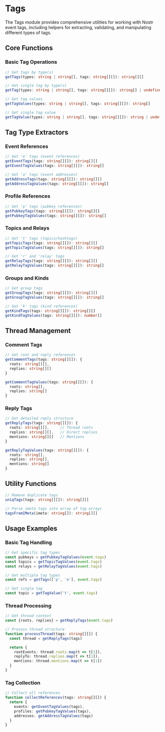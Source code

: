 # Tags

The Tags module provides comprehensive utilities for working with Nostr event tags, including helpers for extracting, validating, and manipulating different types of tags.

## Core Functions

### Basic Tag Operations
```typescript
// Get tags by type(s)
getTags(types: string | string[], tags: string[][]): string[][]

// Get single tag by type(s)
getTag(types: string | string[], tags: string[][]): string[] | undefined

// Get tag values
getTagValues(types: string | string[], tags: string[][]): string[]

// Get single tag value
getTagValue(types: string | string[], tags: string[][]): string | undefined
```

## Tag Type Extractors

### Event References
```typescript
// Get 'e' tags (event references)
getEventTags(tags: string[][]): string[][]
getEventTagValues(tags: string[][]): string[]

// Get 'a' tags (event addresses)
getAddressTags(tags: string[][]): string[][]
getAddressTagValues(tags: string[][]): string[]
```

### Profile References
```typescript
// Get 'p' tags (pubkey references)
getPubkeyTags(tags: string[][]): string[][]
getPubkeyTagValues(tags: string[][]): string[]
```

### Topics and Relays
```typescript
// Get 't' tags (topics/hashtags)
getTopicTags(tags: string[][]): string[][]
getTopicTagValues(tags: string[][]): string[]

// Get 'r' and 'relay' tags
getRelayTags(tags: string[][]): string[][]
getRelayTagValues(tags: string[][]): string[]
```

### Groups and Kinds
```typescript
// Get group tags
getGroupTags(tags: string[][]): string[][]
getGroupTagValues(tags: string[][]): string[]

// Get 'k' tags (kind references)
getKindTags(tags: string[][]): string[][]
getKindTagValues(tags: string[][]): number[]
```

## Thread Management

### Comment Tags
```typescript
// Get root and reply references
getCommentTags(tags: string[][]): {
  roots: string[][],
  replies: string[][]
}

getCommentTagValues(tags: string[][]): {
  roots: string[],
  replies: string[]
}
```

### Reply Tags
```typescript
// Get detailed reply structure
getReplyTags(tags: string[][]): {
  roots: string[][],     // Thread roots
  replies: string[][],   // Direct replies
  mentions: string[][]   // Mentions
}

getReplyTagValues(tags: string[][]): {
  roots: string[],
  replies: string[],
  mentions: string[]
}
```

## Utility Functions

```typescript
// Remove duplicate tags
uniqTags(tags: string[][]): string[][]

// Parse imeta tags into array of tag arrays
tagsFromIMeta(imeta: string[]): string[][]
```

## Usage Examples

### Basic Tag Handling
```typescript
// Get specific tag types
const pubkeys = getPubkeyTagValues(event.tags)
const topics = getTopicTagValues(event.tags)
const relays = getRelayTagValues(event.tags)

// Get multiple tag types
const refs = getTags(['p', 'e'], event.tags)

// Get single tag
const topic = getTagValue('t', event.tags)
```

### Thread Processing
```typescript
// Get thread context
const {roots, replies} = getReplyTags(event.tags)

// Process thread structure
function processThread(tags: string[][]) {
  const thread = getReplyTags(tags)

  return {
    rootEvents: thread.roots.map(t => t[1]),
    replyTo: thread.replies.map(t => t[1]),
    mentions: thread.mentions.map(t => t[1])
  }
}
```

### Tag Collection
```typescript
// Collect all references
function collectReferences(tags: string[][]) {
  return {
    events: getEventTagValues(tags),
    profiles: getPubkeyTagValues(tags),
    addresses: getAddressTagValues(tags)
  }
}
```
